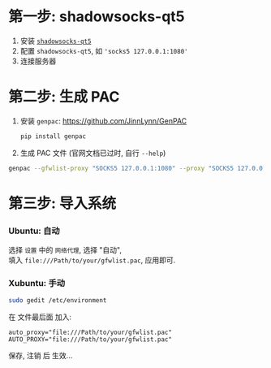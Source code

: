 # 第一步: shadowsocks-qt5
1. 安装 [`shadowsocks-qt5`][1]
1. 配置 `shadowsocks-qt5`, 如 `'socks5 127.0.0.1:1080'`
1. 连接服务器

[1]: https://github.com/imknown/IMKDevelopmentDaily/blob/master/2017/06/03_shadowsocks%20%E9%A1%B9%E7%9B%AE%20%E5%AE%A2%E6%88%B7%E7%AB%AF.md

# 第二步: 生成 PAC
1. 安装 `genpac`: https://github.com/JinnLynn/GenPAC

   ``` bash
   pip install genpac
   ```

1. 生成 PAC 文件 (官网文档已过时, 自行 `--help`)
``` bash
genpac --gfwlist-proxy "SOCKS5 127.0.0.1:1080" --proxy "SOCKS5 127.0.0.1:1080" --output "gfwlist.pac"
```

# 第三步: 导入系统
### Ubuntu: 自动
选择 `设置` 中的 `网络代理`, 选择 "自动",  
填入 `file:///Path/to/your/gfwlist.pac`, 应用即可.

### Xubuntu: 手动
``` bash
sudo gedit /etc/environment
```

在 文件最后面 加入:
``` properties
auto_proxy="file:///Path/to/your/gfwlist.pac"
AUTO_PROXY="file:///Path/to/your/gfwlist.pac"
```

保存, 注销 后 生效...
